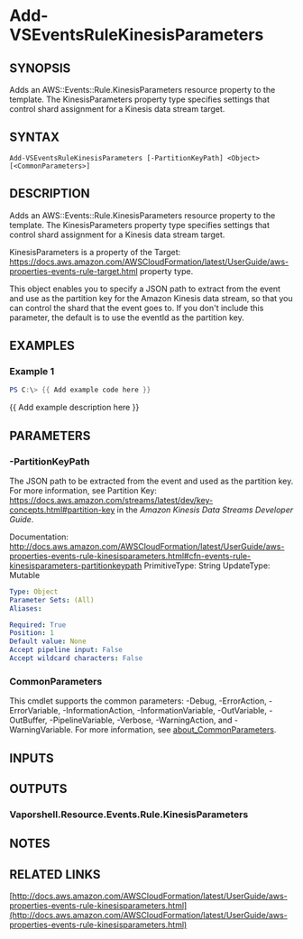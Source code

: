 # Add-VSEventsRuleKinesisParameters

## SYNOPSIS
Adds an AWS::Events::Rule.KinesisParameters resource property to the template.
The KinesisParameters property type specifies settings that control shard assignment for a Kinesis data stream target.

## SYNTAX

```
Add-VSEventsRuleKinesisParameters [-PartitionKeyPath] <Object> [<CommonParameters>]
```

## DESCRIPTION
Adds an AWS::Events::Rule.KinesisParameters resource property to the template.
The KinesisParameters property type specifies settings that control shard assignment for a Kinesis data stream target.

KinesisParameters is a property of the Target: https://docs.aws.amazon.com/AWSCloudFormation/latest/UserGuide/aws-properties-events-rule-target.html property type.

This object enables you to specify a JSON path to extract from the event and use as the partition key for the Amazon Kinesis data stream, so that you can control the shard that the event goes to.
If you don't include this parameter, the default is to use the eventId as the partition key.

## EXAMPLES

### Example 1
```powershell
PS C:\> {{ Add example code here }}
```

{{ Add example description here }}

## PARAMETERS

### -PartitionKeyPath
The JSON path to be extracted from the event and used as the partition key.
For more information, see Partition Key: https://docs.aws.amazon.com/streams/latest/dev/key-concepts.html#partition-key in the *Amazon Kinesis Data Streams Developer Guide*.

Documentation: http://docs.aws.amazon.com/AWSCloudFormation/latest/UserGuide/aws-properties-events-rule-kinesisparameters.html#cfn-events-rule-kinesisparameters-partitionkeypath
PrimitiveType: String
UpdateType: Mutable

```yaml
Type: Object
Parameter Sets: (All)
Aliases:

Required: True
Position: 1
Default value: None
Accept pipeline input: False
Accept wildcard characters: False
```

### CommonParameters
This cmdlet supports the common parameters: -Debug, -ErrorAction, -ErrorVariable, -InformationAction, -InformationVariable, -OutVariable, -OutBuffer, -PipelineVariable, -Verbose, -WarningAction, and -WarningVariable. For more information, see [about_CommonParameters](http://go.microsoft.com/fwlink/?LinkID=113216).

## INPUTS

## OUTPUTS

### Vaporshell.Resource.Events.Rule.KinesisParameters
## NOTES

## RELATED LINKS

[http://docs.aws.amazon.com/AWSCloudFormation/latest/UserGuide/aws-properties-events-rule-kinesisparameters.html](http://docs.aws.amazon.com/AWSCloudFormation/latest/UserGuide/aws-properties-events-rule-kinesisparameters.html)

